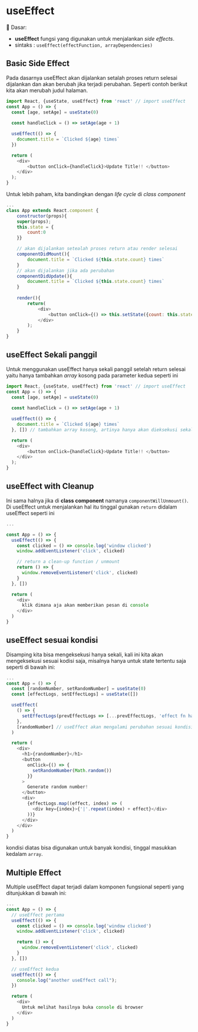 # useEffect

:key: Dasar:
* **useEffect** fungsi yang digunakan untuk menjalankan *side effects*.
* sintaks : `useEffect(effectFunction, arrayDependencies)`

## Basic Side Effect
Pada dasarnya useEffect akan dijalankan setalah proses return selesai dijalankan dan akan berubah jika terjadi perubahan. Seperti contoh berikut kita akan merubah judul halaman. 
```js
import React, {useState, useEffect} from 'react' // import useEffect
const App = () => {
  const [age, setAge] = useState(0)
  
  const handleClick = () => setAge(age + 1)

  useEffect(() => {
    document.title = `Clicked ${age} times`
  })

  return (
    <div>
        <button onClick={handleClick}>Update Title!! </button>
    </div>
  );
}
```
Untuk lebih paham, kita bandingkan dengan *life cycle* di *class component*
```js
...
class App extends React.component {
    constructor(props){
    super(props);
    this.state = {
        count:0
    }}

    // akan dijalankan setealah proses return atau render selesai 
    componentDidMount(){
        document.title = `Clicked ${this.state.count} times`
    }
    // akan dijalankan jika ada perubahan
    componentDidUpdate(){
        document.title = `Clicked ${this.state.count} times`
    }
    
    render(){
        return(
            <div>
                <button onClick={() => this.setState({count: this.state.count + 1})}> Update Title!! </button>
            </div>
        );
    }
}
``` 

## useEffect Sekali panggil
Untuk menggunakan useEffect hanya sekali panggil setelah return selesai yaitu hanya tambahkan *array* kosong pada parameter kedua seperti ini
```js
import React, {useState, useEffect} from 'react' // import useEffect
const App = () => {
  const [age, setAge] = useState(0)
  
  const handleClick = () => setAge(age + 1)

  useEffect(() => {
    document.title = `Clicked ${age} times`
  }, []) // tambahkan array kosong, artinya hanya akan dieksekusi sekali saja walaupun ada perubahan

  return (
    <div>
        <button onClick={handleClick}>Update Title!! </button>
    </div>
  );
}
```

## useEffect with Cleanup
Ini sama halnya jika di **class component** namanya `componentWillUnmount()`. Di useEffect untuk menjalankan hal itu tinggal gunakan `return` didalam useEffect seperti ini 
```js
...

const App = () => {
  useEffect(() => {
    const clicked = () => console.log('window clicked')
    window.addEventListener('click', clicked)

    // return a clean-up function / unmount
    return () => {
      window.removeEventListener('click', clicked)
    }
  }, [])

  return (
    <div>
      klik dimana aja akan memberikan pesan di console 
    </div>
  )
}
```

## useEffect sesuai kondisi
Disamping kita bisa mengeksekusi hanya sekali, kali ini kita akan mengeksekusi sesuai kodisi saja, misalnya hanya untuk state tertentu saja seperti di bawah ini:

```js
...
const App = () => {
  const [randomNumber, setRandomNumber] = useState(0)
  const [effectLogs, setEffectLogs] = useState([])

  useEffect(
    () => {
      setEffectLogs(prevEffectLogs => [...prevEffectLogs, 'effect fn has been invoked'])
    },
    [randomNumber] // useEffect akan mengalami perubahan sesuai kondisi ini
  )

  return (
    <div>
      <h1>{randomNumber}</h1>
      <button
        onClick={() => {
          setRandomNumber(Math.random())
        }}
      >
        Generate random number!
      </button>
      <div>
        {effectLogs.map((effect, index) => (
          <div key={index}>{'|'.repeat(index) + effect}</div>
        ))}
      </div>
    </div>
  )
}
```
kondisi diatas bisa digunakan untuk banyak kondisi, tinggal masukkan kedalam `array`. 

## Multiple Effect
Multiple useEffect dapat terjadi dalam komponen fungsional seperti yang ditunjukkan di bawah ini:

```js
...
const App = () => {
  // useEffect pertama
  useEffect(() => {
    const clicked = () => console.log('window clicked')
    window.addEventListener('click', clicked)

    return () => {
      window.removeEventListener('click', clicked)
    }
  }, [])

  // useEffect kedua
  useEffect(() => {
    console.log("another useEffect call");
  })

  return (  
    <div>
      Untuk melihat hasilnya buka console di browser
    </div>
  ) 
}
```